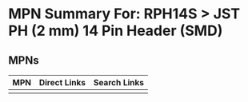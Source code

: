 



# MPN Summary For: RPH14S > JST PH (2 mm) 14 Pin Header (SMD)

## MPNs
  

|MPN|Direct Links|Search Links|
| :--- | :--- | :--- |
||||
